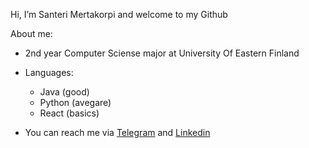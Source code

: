 Hi, I’m Santeri Mertakorpi and welcome to my Github

About me:
- 2nd year Computer Sciense major at University Of Eastern Finland
- Languages:

    - Java (good)
    - Python (avegare)
    - React (basics)
- You can reach me via [Telegram](t.me/san_teri) and [Linkedin](https://www.linkedin.com/in/santerimertakorpi/)

<!---
SanteriMertakorpi/SanteriMertakorpi is a ✨ special ✨ repository because its `README.md` (this file) appears on your GitHub profile.
You can click the Preview link to take a look at your changes.
--->
